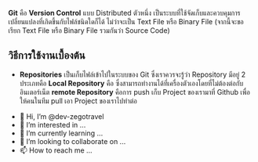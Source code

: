 **Git** คือ **Version Control** แบบ Distributed ตัวหนึ่ง เป็นระบบที่ใช้จัดเก็บและควบคุมการเปลี่ยนแปลงที่เกิดขึ้นกับไฟล์ชนิดใดก็ได้ ไม่ว่าจะเป็น Text File หรือ Binary File (จากนี้จะขอเรียก Text File หรือ Binary File รวมกันว่า Source Code)

วิธีการใช้งานเบื้องต้น
---
* **Repositories** เป็นเก็บไฟล์เข้าไปในระบบของ Git ซึ่งเราควรจะรู้ว่า Repository มีอยู่ 2 ประเภทคือ 
    **Local Repository** คือ  ซึ่งสามารถทำงานได้ที่เครื่องตัวเองโดยที่ไม่ต้องต่อกับอินเตอร์เน็ต 
    **remote Repository** คือการ push เก็บ Project ของเรามาที่ Github เพื่อให้คนในทีม pull เอา Project ของเราไปทำต่อ 

- 👋 Hi, I’m @dev-zegotravel
- 👀 I’m interested in ...
- 🌱 I’m currently learning ...
- 💞️ I’m looking to collaborate on ...
- 📫 How to reach me ...

<!---
dev-zegotravel/dev-zegotravel is a ✨ special ✨ repository because its `README.md` (this file) appears on your GitHub profile.
You can click the Preview link to take a look at your changes.
--->
